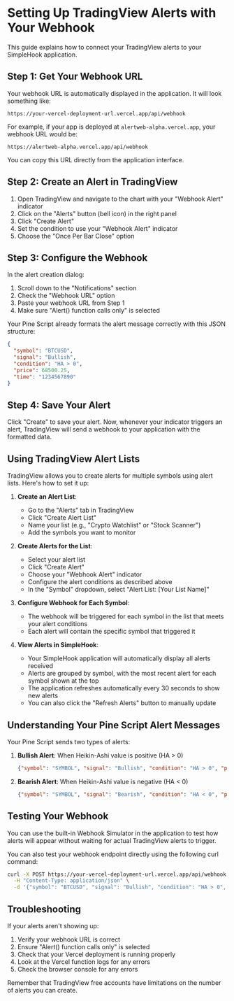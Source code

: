 # Setting Up TradingView Alerts with Your Webhook

This guide explains how to connect your TradingView alerts to your SimpleHook application.

## Step 1: Get Your Webhook URL

Your webhook URL is automatically displayed in the application. It will look something like:
```
https://your-vercel-deployment-url.vercel.app/api/webhook
```

For example, if your app is deployed at `alertweb-alpha.vercel.app`, your webhook URL would be:
```
https://alertweb-alpha.vercel.app/api/webhook
```

You can copy this URL directly from the application interface.

## Step 2: Create an Alert in TradingView

1. Open TradingView and navigate to the chart with your "Webhook Alert" indicator
2. Click on the "Alerts" button (bell icon) in the right panel
3. Click "Create Alert"
4. Set the condition to use your "Webhook Alert" indicator
5. Choose the "Once Per Bar Close" option

## Step 3: Configure the Webhook

In the alert creation dialog:

1. Scroll down to the "Notifications" section
2. Check the "Webhook URL" option
3. Paste your webhook URL from Step 1
4. Make sure "Alert() function calls only" is selected

Your Pine Script already formats the alert message correctly with this JSON structure:
```json
{
  "symbol": "BTCUSD",
  "signal": "Bullish",
  "condition": "HA > 0",
  "price": 68500.25,
  "time": "1234567890"
}
```

## Step 4: Save Your Alert

Click "Create" to save your alert. Now, whenever your indicator triggers an alert, TradingView will send a webhook to your application with the formatted data.

## Using TradingView Alert Lists

TradingView allows you to create alerts for multiple symbols using alert lists. Here's how to set it up:

1. **Create an Alert List**:
   - Go to the "Alerts" tab in TradingView
   - Click "Create Alert List"
   - Name your list (e.g., "Crypto Watchlist" or "Stock Scanner")
   - Add the symbols you want to monitor

2. **Create Alerts for the List**:
   - Select your alert list
   - Click "Create Alert"
   - Choose your "Webhook Alert" indicator
   - Configure the alert conditions as described above
   - In the "Symbol" dropdown, select "Alert List: [Your List Name]"

3. **Configure Webhook for Each Symbol**:
   - The webhook will be triggered for each symbol in the list that meets your alert conditions
   - Each alert will contain the specific symbol that triggered it

4. **View Alerts in SimpleHook**:
   - Your SimpleHook application will automatically display all alerts received
   - Alerts are grouped by symbol, with the most recent alert for each symbol shown at the top
   - The application refreshes automatically every 30 seconds to show new alerts
   - You can also click the "Refresh Alerts" button to manually update

## Understanding Your Pine Script Alert Messages

Your Pine Script sends two types of alerts:

1. **Bullish Alert**: When Heikin-Ashi value is positive (HA > 0)
   ```json
   {"symbol": "SYMBOL", "signal": "Bullish", "condition": "HA > 0", "price": PRICE, "time": "TIME"}
   ```

2. **Bearish Alert**: When Heikin-Ashi value is negative (HA < 0)
   ```json
   {"symbol": "SYMBOL", "signal": "Bearish", "condition": "HA < 0", "price": PRICE, "time": "TIME"}
   ```

## Testing Your Webhook

You can use the built-in Webhook Simulator in the application to test how alerts will appear without waiting for actual TradingView alerts to trigger.

You can also test your webhook endpoint directly using the following curl command:

```bash
curl -X POST https://your-vercel-deployment-url.vercel.app/api/webhook \
  -H "Content-Type: application/json" \
  -d '{"symbol": "BTCUSD", "signal": "Bullish", "condition": "HA > 0", "price": 68500.25, "time": "1234567890"}'
```

## Troubleshooting

If your alerts aren't showing up:

1. Verify your webhook URL is correct
2. Ensure "Alert() function calls only" is selected
3. Check that your Vercel deployment is running properly
4. Look at the Vercel function logs for any errors
5. Check the browser console for any errors

Remember that TradingView free accounts have limitations on the number of alerts you can create. 